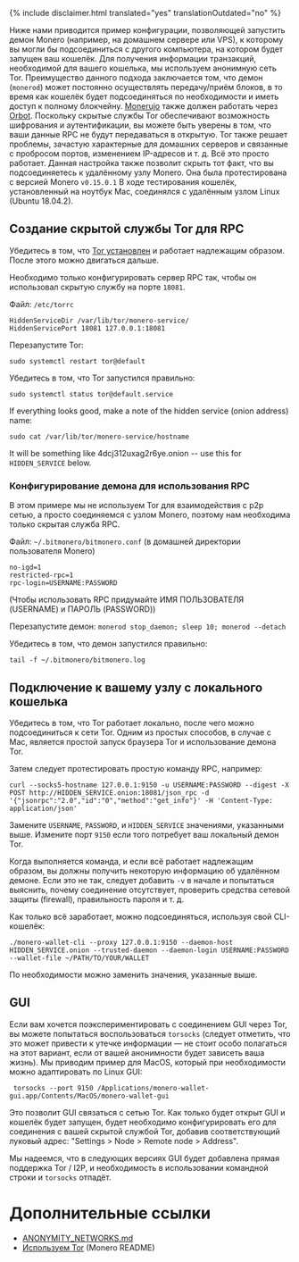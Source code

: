{% include disclaimer.html translated="yes" translationOutdated="no" %}

Ниже нами приводится пример конфигурации, позволяющей запустить демон Monero
(например, на домашнем сервере или VPS), к которому вы могли бы
подсоединиться с другого компьютера, на котором будет запущен ваш
кошелёк. Для получения информации транзакций, необходимой для вашего
кошелька, мы используем анонимную сеть Tor. Преимущество данного подхода
заключается том, что демон (`monerod`) может постоянно осуществлять
передачу/приём блоков, в то время как кошелёк будет подсоединяться по
необходимости и иметь доступ к полному
блокчейну. [Monerujo](https://www.monerujo.io/) также должен работать через
[Orbot](https://guardianproject.info/apps/org.torproject.android/).
Поскольку скрытые службы Tor обеспечивают возможность шифрования и
аутентификации, вы можете быть уверены в том, что ваши данные RPC не будут
передаваться в открытую. Tor также решает проблемы, зачастую характерные для
домашних серверов и связанные с пробросом портов, изменением IP-адресов и
т. д. Всё это просто работает. Данная настройка также позволит скрыть тот
факт, что вы подсоединяетесь к удалённому узлу Monero. Она была
протестирована с версией Monero `v0.15.0.1` В ходе тестирования кошелёк,
установленный на ноутбук Mac, соединялся с удалённым узлом Linux (Ubuntu
18.04.2).

## Создание скрытой службы Tor для RPC

Убедитесь в том, что [Tor
установлен](https://community.torproject.org/relay/setup/bridge/debian-ubuntu/)
и работает надлежащим образом. После этого можно двигаться дальше.

Необходимо только конфигурировать сервер RPC так, чтобы он использовал
скрытую службу на порте `18081`.

Файл: `/etc/torrc`

```
HiddenServiceDir /var/lib/tor/monero-service/
HiddenServicePort 18081 127.0.0.1:18081
```
Перезапустите Tor:
```
sudo systemctl restart tor@default
```

Убедитесь в том, что Tor запустился правильно:
```
sudo systemctl status tor@default.service
```

If everything looks good, make a note of the hidden service (onion address)
name:
```
sudo cat /var/lib/tor/monero-service/hostname
```
It will be something like 4dcj312uxag2r6ye.onion -- use this for
`HIDDEN_SERVICE` below.

### Конфигурирование демона для использования RPC

В этом примере мы не используем Tor для взаимодействия с p2p сетью, а просто
соединяемся с узлом Monero, поэтому нам необходима только скрытая служба
RPC.

Файл: `~/.bitmonero/bitmonero.conf` (в домашней директории пользователя
Monero)

```
no-igd=1
restricted-rpc=1
rpc-login=USERNAME:PASSWORD
```
(Чтобы использовать RPC придумайте ИМЯ ПОЛЬЗОВАТЕЛЯ (USERNAME) и ПАРОЛЬ
(PASSWORD))

Перезапустите демон: `monerod stop_daemon; sleep 10; monerod --detach`

Убедитесь в том, что демон запустился правильно:
```
tail -f ~/.bitmonero/bitmonero.log
```

## Подключение к вашему узлу с локального кошелька

Убедитесь в том, что Tor работает локально, после чего можно подсоединиться
к сети Tor. Одним из простых способов, в случае с Mac, является простой
запуск браузера Tor и использование демона Tor.

Затем следует протестировать простую команду RPC, например:
```
curl --socks5-hostname 127.0.0.1:9150 -u USERNAME:PASSWORD --digest -X POST http://HIDDEN_SERVICE.onion:18081/json_rpc -d '{"jsonrpc":"2.0","id":"0","method":"get_info"}' -H 'Content-Type: application/json'
```
Замените `USERNAME`, `PASSWORD`, и `HIDDEN_SERVICE` значениями, указанными
выше. Измените порт `9150` если того потребует ваш локальный демон Tor.

Когда выполняется команда, и если всё работает надлежащим образом, вы должны
получить некоторую информацию об удалённом демоне. Если это не так, следует
добавить ` -v ` в начале и попытаться выяснить, почему соединение
отсутствует, проверить средства сетевой защиты (firewall), правильность
пароля и т. д.

Как только всё заработает, можно подсоединяться, используя свой CLI-кошелёк:
```
./monero-wallet-cli --proxy 127.0.0.1:9150 --daemon-host HIDDEN_SERVICE.onion --trusted-daemon --daemon-login USERNAME:PASSWORD --wallet-file ~/PATH/TO/YOUR/WALLET
```
По необходимости можно заменить значения, указанные выше.

## GUI

Если вам хочется поэкспериментировать с соединением GUI через Tor, вы можете
попытаться воспользоваться `torsocks` (следует отметить, что это может
привести к утечке информации — не стоит особо полагаться на этот вариант,
если от вашей анонимности будет зависеть ваша жизнь). Мы приводим пример для
MacOS, который при необходимости можно адаптировать по Linux GUI:
```
 torsocks --port 9150 /Applications/monero-wallet-gui.app/Contents/MacOS/monero-wallet-gui
```

Это позволит GUI связаться с сетью Tor. Как только будет открыт GUI и кошелёк будет запущен, будет необходимо конфигурировать его для соединения с вашей скрытой службой Tor, добавив соответствующий луковый адрес: "Settings > Node > Remote node > Address".

Мы надеемся, что в следующих версиях GUI будет добавлена прямая поддержка
Tor / I2P, и необходимость в использовании командной строки и `torsocks`
отпадёт.

# Дополнительные ссылки

* [ANONYMITY_NETWORKS.md](https://github.com/monero-project/monero/blob/master/docs/ANONYMITY_NETWORKS.md)
* [Используем Tor](https://github.com/monero-project/monero#using-tor)
  (Monero README)
